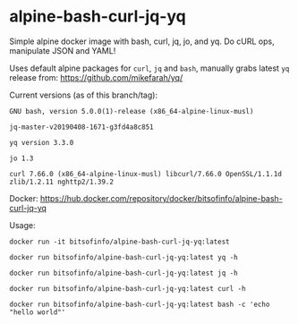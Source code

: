 # alpine-bash-curl-jq-yq

Simple alpine docker image with bash, curl, jq, jo, and yq. Do cURL ops, manipulate JSON and YAML!

Uses default alpine packages for `curl`, `jq` and `bash`, manually grabs latest `yq` release from: https://github.com/mikefarah/yq/

Current versions (as of this branch/tag):
```
GNU bash, version 5.0.0(1)-release (x86_64-alpine-linux-musl)

jq-master-v20190408-1671-g3fd4a8c851

yq version 3.3.0

jo 1.3

curl 7.66.0 (x86_64-alpine-linux-musl) libcurl/7.66.0 OpenSSL/1.1.1d zlib/1.2.11 nghttp2/1.39.2
```

Docker: https://hub.docker.com/repository/docker/bitsofinfo/alpine-bash-curl-jq-yq

Usage:
```
docker run -it bitsofinfo/alpine-bash-curl-jq-yq:latest

docker run bitsofinfo/alpine-bash-curl-jq-yq:latest yq -h

docker run bitsofinfo/alpine-bash-curl-jq-yq:latest jq -h

docker run bitsofinfo/alpine-bash-curl-jq-yq:latest curl -h

docker run bitsofinfo/alpine-bash-curl-jq-yq:latest bash -c 'echo "hello world"'
```
